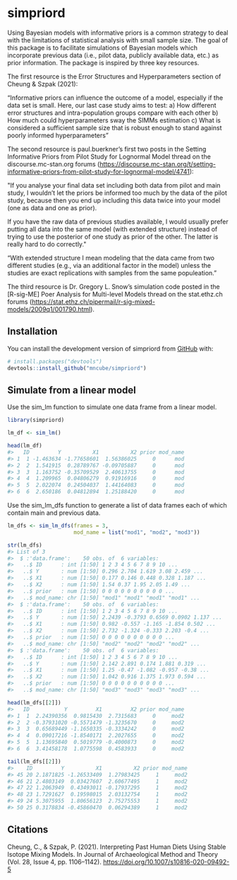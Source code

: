 
<!-- README.md is generated from README.Rmd. Please edit that file -->

# simpriord

<!-- badges: start -->
<!-- badges: end -->

Using Bayesian models with informative priors is a common strategy to
deal with the limitations of statistical analysis with small sample
size. The goal of this package is to facilitate simulations of Bayesian
models which incorporate previous data (i.e., pilot data, publicly
available data, etc.) as prior information. The package is inspired by
three key resources.

The first resource is the Error Structures and Hyperparameters section
of Cheung & Szpak (2021):

“Informative priors can influence the outcome of a model, especially if
the data set is small. Here, our last case study aims to test: a) How
different error structures and intra-population groups compare with each
other b) How much could hyperparameters sway the SIMMs estimation c)
What is considered a sufficient sample size that is robust enough to
stand against poorly informed hyperparameters”

The second resource is paul.buerkner’s first two posts in the Setting
Informative Priors from Pilot Study for Lognormal Model thread on the
discourse.mc-stan.org forums
(<https://discourse.mc-stan.org/t/setting-informative-priors-from-pilot-study-for-lognormal-model/4741>):

"If you analyse your final data set including both data from pilot and
main study, I wouldn’t let the priors be informed too much by the data
of the pilot study, because then you end up including this data twice
into your model (one as data and one as prior).

If you have the raw data of previous studies available, I would usually
prefer putting all data into the same model (with extended structure)
instead of trying to use the posterior of one study as prior of the
other. The latter is really hard to do correctly."

“With extended structure I mean modeling that the data came from two
different studies (e.g., via an additional factor in the model) unless
the studies are exact replications with samples from the same
populeation.”

The third resource is Dr. Gregory L. Snow’s simulation code posted in
the \[R-sig-ME\] Poer Analysis for Multi-level Models thread on the
stat.ethz.ch forums
(<https://stat.ethz.ch/pipermail/r-sig-mixed-models/2009q1/001790.html>).

## Installation

You can install the development version of simpriord from
[GitHub](https://github.com/) with:

``` r
# install.packages("devtools")
devtools::install_github("mncube/simpriord")
```

## Simulate from a linear model

Use the sim\_lm function to simulate one data frame from a linear model.

``` r
library(simpriord)

lm_df <- sim_lm()

head(lm_df)
#>   ID         Y          X1          X2 prior mod_name
#> 1  1 -1.463634 -1.77658601  1.56386025     0      mod
#> 2  2  1.541915  0.28789767 -0.09705887     0      mod
#> 3  3  1.163752 -0.35709529  2.40613755     0      mod
#> 4  4  1.209965  0.04806279  0.91916916     0      mod
#> 5  5  2.022074  0.24504037  1.44164083     0      mod
#> 6  6  2.650186  0.04812894  1.25188420     0      mod
```

Use the sim\_lm\_dfs function to generate a list of data frames each of
which contain main and previous data.

``` r
lm_dfs <- sim_lm_dfs(frames = 3,
                     mod_name = list("mod1", "mod2", "mod3"))

str(lm_dfs)
#> List of 3
#>  $ :'data.frame':    50 obs. of  6 variables:
#>   ..$ ID      : int [1:50] 1 2 3 4 5 6 7 8 9 10 ...
#>   ..$ Y       : num [1:50] 0.296 2.704 1.619 3.08 2.459 ...
#>   ..$ X1      : num [1:50] 0.177 0.146 0.448 0.328 1.187 ...
#>   ..$ X2      : num [1:50] 1.54 0.37 1.95 2.05 1.49 ...
#>   ..$ prior   : num [1:50] 0 0 0 0 0 0 0 0 0 0 ...
#>   ..$ mod_name: chr [1:50] "mod1" "mod1" "mod1" "mod1" ...
#>  $ :'data.frame':    50 obs. of  6 variables:
#>   ..$ ID      : int [1:50] 1 2 3 4 5 6 7 8 9 10 ...
#>   ..$ Y       : num [1:50] 2.2439 -0.3793 0.6569 0.0902 1.137 ...
#>   ..$ X1      : num [1:50] 0.982 -0.557 -1.165 -1.854 0.502 ...
#>   ..$ X2      : num [1:50] 2.732 -1.324 -0.333 2.203 -0.4 ...
#>   ..$ prior   : num [1:50] 0 0 0 0 0 0 0 0 0 0 ...
#>   ..$ mod_name: chr [1:50] "mod2" "mod2" "mod2" "mod2" ...
#>  $ :'data.frame':    50 obs. of  6 variables:
#>   ..$ ID      : int [1:50] 1 2 3 4 5 6 7 8 9 10 ...
#>   ..$ Y       : num [1:50] 2.142 2.891 0.174 1.881 0.319 ...
#>   ..$ X1      : num [1:50] 1.25 -0.47 -1.082 -0.957 -0.38 ...
#>   ..$ X2      : num [1:50] 1.042 0.916 1.375 1.973 0.594 ...
#>   ..$ prior   : num [1:50] 0 0 0 0 0 0 0 0 0 0 ...
#>   ..$ mod_name: chr [1:50] "mod3" "mod3" "mod3" "mod3" ...

head(lm_dfs[[2]])
#>   ID           Y         X1         X2 prior mod_name
#> 1  1  2.24390356  0.9815430  2.7315683     0     mod2
#> 2  2 -0.37931020 -0.5571479 -1.3235670     0     mod2
#> 3  3  0.65689449 -1.1650335 -0.3334242     0     mod2
#> 4  4  0.09017216 -1.8540171  2.2027655     0     mod2
#> 5  5  1.13695840  0.5019779 -0.4000873     0     mod2
#> 6  6  3.41458178  1.0775598  0.4583933     0     mod2

tail(lm_dfs[[2]])
#>    ID         Y          X1          X2 prior mod_name
#> 45 20 2.1871825 -1.26533409  1.27983425     1     mod2
#> 46 21 2.4803149  0.03427607  2.60677495     1     mod2
#> 47 22 1.2063949  0.43493011 -0.17937295     1     mod2
#> 48 23 1.7291627  0.19598015  2.03132754     1     mod2
#> 49 24 5.3075955  1.80656123  2.75275553     1     mod2
#> 50 25 0.3178834 -0.45860470  0.06294389     1     mod2
```

## Citations

Cheung, C., & Szpak, P. (2021). Interpreting Past Human Diets Using
Stable Isotope Mixing Models. In Journal of Archaeological Method and
Theory (Vol. 28, Issue 4, pp. 1106–1142).
<https://doi.org/10.1007/s10816-020-09492-5>
